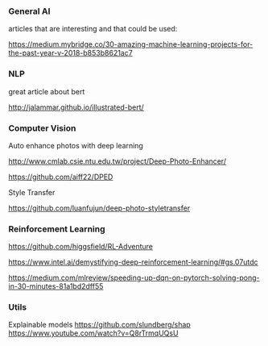 ### General AI

articles that are interesting and that could be used:

https://medium.mybridge.co/30-amazing-machine-learning-projects-for-the-past-year-v-2018-b853b8621ac7

### NLP

great article about bert 

http://jalammar.github.io/illustrated-bert/

### Computer Vision

Auto enhance photos with deep learning

http://www.cmlab.csie.ntu.edu.tw/project/Deep-Photo-Enhancer/

https://github.com/aiff22/DPED

Style Transfer

https://github.com/luanfujun/deep-photo-styletransfer

### Reinforcement Learning

https://github.com/higgsfield/RL-Adventure

https://www.intel.ai/demystifying-deep-reinforcement-learning/#gs.07utdc

https://medium.com/mlreview/speeding-up-dqn-on-pytorch-solving-pong-in-30-minutes-81a1bd2dff55

### Utils

Explainable models https://github.com/slundberg/shap
https://www.youtube.com/watch?v=Q8rTrmqUQsU
